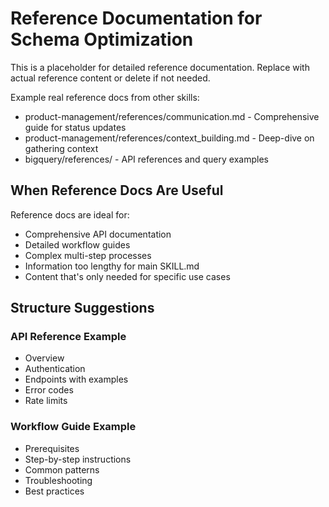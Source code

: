 # Reference Documentation for Schema Optimization

This is a placeholder for detailed reference documentation.
Replace with actual reference content or delete if not needed.

Example real reference docs from other skills:
- product-management/references/communication.md - Comprehensive guide for status updates
- product-management/references/context_building.md - Deep-dive on gathering context
- bigquery/references/ - API references and query examples

## When Reference Docs Are Useful

Reference docs are ideal for:
- Comprehensive API documentation
- Detailed workflow guides
- Complex multi-step processes
- Information too lengthy for main SKILL.md
- Content that's only needed for specific use cases

## Structure Suggestions

### API Reference Example
- Overview
- Authentication
- Endpoints with examples
- Error codes
- Rate limits

### Workflow Guide Example
- Prerequisites
- Step-by-step instructions
- Common patterns
- Troubleshooting
- Best practices
